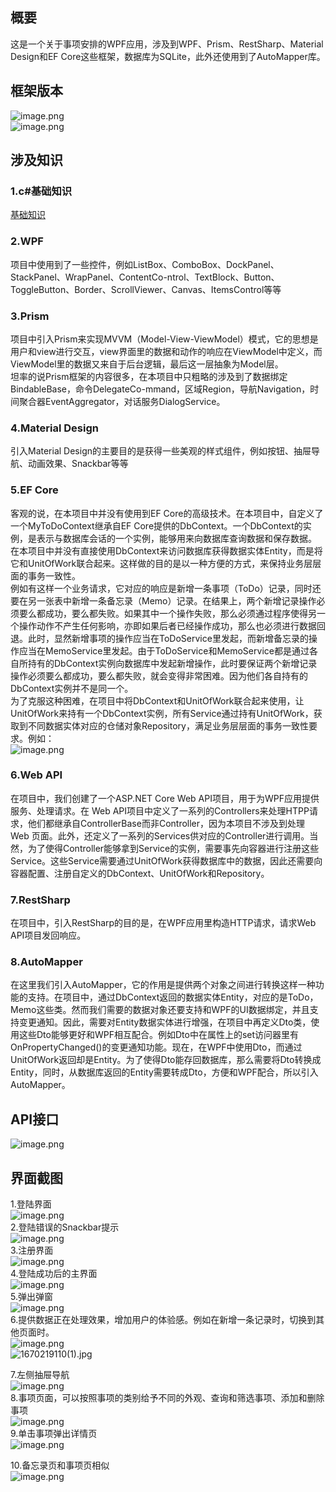 <a name="A39WQ"></a>
## 概要
这是一个关于事项安排的WPF应用，涉及到WPF、Prism、RestSharp、Material Design和EF Core这些框架，数据库为SQLite，此外还使用到了AutoMapper库。
<a name="L8B8l"></a>
## 框架版本
![image.png](https://cdn.nlark.com/yuque/0/2022/png/34128965/1670146966684-9824026e-994e-4511-947e-0a2429c8fbec.png#averageHue=%232e2f34&clientId=u9bb4e07f-a4ca-4&crop=0&crop=0&crop=1&crop=1&from=paste&height=449&id=u79995c47&margin=%5Bobject%20Object%5D&name=image.png&originHeight=449&originWidth=800&originalType=binary&ratio=1&rotation=0&showTitle=false&size=46357&status=done&style=none&taskId=ue8736483-3fc2-4581-aa79-009077e6116&title=&width=800)<br />![image.png](https://cdn.nlark.com/yuque/0/2022/png/34128965/1670146928019-89e40f2d-a7dd-4e56-8367-ff2342091e14.png#averageHue=%232d2f33&clientId=u9bb4e07f-a4ca-4&crop=0&crop=0&crop=1&crop=1&from=paste&height=407&id=u9db83a56&margin=%5Bobject%20Object%5D&name=image.png&originHeight=407&originWidth=837&originalType=binary&ratio=1&rotation=0&showTitle=false&size=39375&status=done&style=none&taskId=uba8a6c69-2997-4044-92e9-02bac3ca260&title=&width=837)
<a name="SErHi"></a>
## 涉及知识
<a name="ryoqw"></a>
### 1.c#基础知识
[基础知识](https://learn.microsoft.com/zh-cn/dotnet/csharp/programming-guide/)
<a name="ehPYg"></a>
### 2.WPF
项目中使用到了一些控件，例如ListBox、ComboBox、DockPanel、StackPanel、WrapPanel、ContentCo-ntrol、TextBlock、Button、ToggleButton、Border、ScrollViewer、Canvas、ItemsControl等等
<a name="JPSa1"></a>
### 3.Prism
项目中引入Prism来实现MVVM（Model-View-ViewModel）模式，它的思想是用户和view进行交互，view界面里的数据和动作的响应在ViewModel中定义，而ViewModel里的数据又来自于后台逻辑，最后这一层抽象为Model层。<br />坦率的说Prism框架的内容很多，在本项目中只粗略的涉及到了数据绑定BindableBase，命令DelegateCo-mmand，区域Region，导航Navigation，时间聚合器EventAggregator，对话服务DialogService。
<a name="itVdR"></a>
### 4.Material Design
引入Material Design的主要目的是获得一些美观的样式组件，例如按钮、抽屉导航、动画效果、Snackbar等等
<a name="mqy7m"></a>
### 5.EF Core
客观的说，在本项目中并没有使用到EF Core的高级技术。在本项目中，自定义了一个MyToDoContext继承自EF Core提供的DbContext。一个DbContext的实例，是表示与数据库会话的一个实例，能够用来向数据库查询数据和保存数据。<br />在本项目中并没有直接使用DbContext来访问数据库获得数据实体Entity，而是将它和UnitOfWork联合起来。这样做的目的是以一种方便的方式，来保持业务层层面的事务一致性。<br />例如有这样一个业务请求，它对应的响应是新增一条事项（ToDo）记录，同时还要在另一张表中新增一条备忘录（Memo）记录。在结果上，两个新增记录操作必须要么都成功，要么都失败。如果其中一个操作失败，那么必须通过程序使得另一个操作动作不产生任何影响，亦即如果后者已经操作成功，那么也必须进行数据回退。此时，显然新增事项的操作应当在ToDoService里发起，而新增备忘录的操作应当在MemoService里发起。由于ToDoService和MemoService都是通过各自所持有的DbContext实例向数据库中发起新增操作，此时要保证两个新增记录操作必须要么都成功，要么都失败，就会变得非常困难。因为他们各自持有的DbContext实例并不是同一个。<br />为了克服这种困难，在项目中将DbContext和UnitOfWork联合起来使用，让UnitOfWork来持有一个DbContext实例，所有Service通过持有UnitOfWork，获取到不同数据实体对应的仓储对象Repository，满足业务层层面的事务一致性要求。例如：<br />![image.png](https://cdn.nlark.com/yuque/0/2022/png/34128965/1670168306814-eeabc451-5d5f-4d7b-8928-a4b5804c5462.png#averageHue=%23241f1e&clientId=u9bb4e07f-a4ca-4&crop=0&crop=0&crop=1&crop=1&from=paste&height=288&id=u3910b798&margin=%5Bobject%20Object%5D&name=image.png&originHeight=288&originWidth=757&originalType=binary&ratio=1&rotation=0&showTitle=false&size=12567&status=done&style=none&taskId=ub08c78a6-87e7-4332-b080-7c839d7a06d&title=&width=757)
<a name="Zpg6x"></a>
### 6.Web API
在项目中，我们创建了一个ASP.NET Core  Web API项目，用于为WPF应用提供服务、处理请求。在 Web API项目中定义了一系列的Controllers来处理HTPP请求，他们都继承自ControllerBase而非Controller，因为本项目不涉及到处理 Web 页面。此外，还定义了一系列的Services供对应的Controller进行调用。当然，为了使得Controller能够拿到Service的实例，需要事先向容器进行注册这些Service。这些Service需要通过UnitOfWork获得数据库中的数据，因此还需要向容器配置、注册自定义的DbContext、UnitOfWork和Repository。
<a name="vaIgP"></a>
### 7.RestSharp
在项目中，引入RestSharp的目的是，在WPF应用里构造HTTP请求，请求Web API项目发回响应。
<a name="ETAEv"></a>
### 8.AutoMapper
在这里我们引入AutoMapper，它的作用是提供两个对象之间进行转换这样一种功能的支持。在项目中，通过DbContext返回的数据实体Entity，对应的是ToDo，Memo这些类。然而我们需要的数据对象还要支持和WPF的UI数据绑定，并且支持变更通知。因此，需要对Entity数据实体进行增强，在项目中再定义Dto类，使用这些Dto能够更好和WPF相互配合。例如Dto中在属性上的set访问器里有OnPropertyChanged()的变更通知功能。现在，在WPF中使用Dto，而通过 UnitOfWork返回却是Entity。为了使得Dto能存回数据库，那么需要将Dto转换成Entity，同时，从数据库返回的Entity需要转成Dto，方便和WPF配合，所以引入AutoMapper。
<a name="ZAuPl"></a>
## API接口
![image.png](https://cdn.nlark.com/yuque/0/2022/png/34128965/1670217334037-1717c437-8e6c-4f32-8e90-8af8666bcc6d.png#averageHue=%23e7f3c9&clientId=u056f6729-4cc1-4&crop=0&crop=0&crop=1&crop=1&from=paste&height=921&id=u1aee0197&margin=%5Bobject%20Object%5D&name=image.png&originHeight=921&originWidth=1462&originalType=binary&ratio=1&rotation=0&showTitle=false&size=37477&status=done&style=none&taskId=ub7b24ee6-5863-4854-8b46-edd71218453&title=&width=1462)
<a name="KN3LU"></a>
## 界面截图
1.登陆界面<br />![image.png](https://cdn.nlark.com/yuque/0/2022/png/34128965/1670217433299-e6a7ffe5-1294-4c0d-bc41-f30981d72ab8.png#averageHue=%23faf7f2&clientId=u056f6729-4cc1-4&crop=0&crop=0&crop=1&crop=1&from=paste&height=354&id=u976c9dd5&margin=%5Bobject%20Object%5D&name=image.png&originHeight=389&originWidth=616&originalType=binary&ratio=1&rotation=0&showTitle=false&size=39392&status=done&style=none&taskId=u1e998435-2ef8-45a0-980e-7e57c65a49d&title=&width=559.9999878623271)<br />2.登陆错误的Snackbar提示<br />![image.png](https://cdn.nlark.com/yuque/0/2022/png/34128965/1670217511188-5823f033-4b73-45bf-b76d-932f93c556d2.png#averageHue=%23f7f3ee&clientId=u056f6729-4cc1-4&crop=0&crop=0&crop=1&crop=1&from=paste&height=354&id=u22763d09&margin=%5Bobject%20Object%5D&name=image.png&originHeight=389&originWidth=616&originalType=binary&ratio=1&rotation=0&showTitle=false&size=40232&status=done&style=none&taskId=uc6bcc211-3a59-48c6-b55e-421031dcdac&title=&width=559.9999878623271)<br />3.注册界面<br />![image.png](https://cdn.nlark.com/yuque/0/2022/png/34128965/1670217560930-9ec5a12e-8990-4452-918e-3b55422eb8a8.png#averageHue=%23faf7f2&clientId=u056f6729-4cc1-4&crop=0&crop=0&crop=1&crop=1&from=paste&height=354&id=u4bcb471a&margin=%5Bobject%20Object%5D&name=image.png&originHeight=389&originWidth=616&originalType=binary&ratio=1&rotation=0&showTitle=false&size=40848&status=done&style=none&taskId=ud82d261a-6d3c-45b9-9795-627f416aa93&title=&width=559.9999878623271)<br />4.登陆成功后的主界面<br />![image.png](https://cdn.nlark.com/yuque/0/2022/png/34128965/1670218812947-c7a66408-a159-42cf-ab91-bb5b3e85147a.png#averageHue=%23f1a30b&clientId=u62e542a1-139c-4&crop=0&crop=0&crop=1&crop=1&from=paste&height=698&id=u1221e7a4&margin=%5Bobject%20Object%5D&name=image.png&originHeight=768&originWidth=1280&originalType=binary&ratio=1&rotation=0&showTitle=false&size=68011&status=done&style=none&taskId=u4b48a2a1-36fb-463e-9958-1d490a76347&title=&width=1163.6363384152253)<br />5.弹出弹窗<br />![image.png](https://cdn.nlark.com/yuque/0/2022/png/34128965/1670218865298-3dd8f4fa-966b-48fd-bba7-eb97ca66be88.png#averageHue=%236e4704&clientId=u62e542a1-139c-4&crop=0&crop=0&crop=1&crop=1&from=paste&height=698&id=uf10b1760&margin=%5Bobject%20Object%5D&name=image.png&originHeight=768&originWidth=1280&originalType=binary&ratio=1&rotation=0&showTitle=false&size=43664&status=done&style=none&taskId=u0151393f-8ea2-428d-9a26-da6428c2155&title=&width=1163.6363384152253)<br />6.提供数据正在处理效果，增加用户的体验感。例如在新增一条记录时，切换到其他页面时。<br />![image.png](https://cdn.nlark.com/yuque/0/2022/png/34128965/1670219350584-1c35d578-0075-420c-be3e-4b24e4080bb9.png#averageHue=%23e29409&clientId=u62e542a1-139c-4&crop=0&crop=0&crop=1&crop=1&from=paste&height=695&id=ua33eac30&margin=%5Bobject%20Object%5D&name=image.png&originHeight=764&originWidth=1274&originalType=binary&ratio=1&rotation=0&showTitle=false&size=47871&status=done&style=none&taskId=ud3a35284-6122-4df4-bb33-4c3b5b35e96&title=&width=1158.1817930789039)<br />![1670219110(1).jpg](https://cdn.nlark.com/yuque/0/2022/jpeg/34128965/1670219363122-94c40abb-bdca-4108-bbf0-7ed0335fd581.jpeg#averageHue=%23242424&clientId=u62e542a1-139c-4&crop=0&crop=0&crop=1&crop=1&from=paste&height=698&id=u766f6a94&margin=%5Bobject%20Object%5D&name=1670219110%281%29.jpg&originHeight=768&originWidth=1280&originalType=binary&ratio=1&rotation=0&showTitle=false&size=24416&status=done&style=none&taskId=ubc872ab5-25f4-4a1f-a2bc-b8b3f790453&title=&width=1163.6363384152253)

7.左侧抽屉导航<br />![image.png](https://cdn.nlark.com/yuque/0/2022/png/34128965/1670218192948-b92c1e80-114c-4ebc-b557-e72045b7f846.png#averageHue=%2324211d&clientId=u62e542a1-139c-4&crop=0&crop=0&crop=1&crop=1&from=paste&height=698&id=u01b32124&margin=%5Bobject%20Object%5D&name=image.png&originHeight=768&originWidth=1280&originalType=binary&ratio=1&rotation=0&showTitle=false&size=38506&status=done&style=none&taskId=u25cad2ff-f2e0-46d5-91cd-e3d609c8173&title=&width=1163.6363384152253)<br />8.事项页面，可以按照事项的类别给予不同的外观、查询和筛选事项、添加和删除事项<br />![image.png](https://cdn.nlark.com/yuque/0/2022/png/34128965/1670218244685-f671fbb8-71e5-4f02-926c-25eb87c2f47e.png#averageHue=%23303030&clientId=u62e542a1-139c-4&crop=0&crop=0&crop=1&crop=1&from=paste&height=698&id=u6da04f63&margin=%5Bobject%20Object%5D&name=image.png&originHeight=768&originWidth=1280&originalType=binary&ratio=1&rotation=0&showTitle=false&size=23850&status=done&style=none&taskId=u00a1c236-c7b8-46d9-8e32-9f40c51556f&title=&width=1163.6363384152253)<br />9.单击事项弹出详情页<br />![image.png](https://cdn.nlark.com/yuque/0/2022/png/34128965/1670218369429-51658f5b-2b26-4c47-ab14-53b1e3dcd04a.png#averageHue=%231c1c1c&clientId=u62e542a1-139c-4&crop=0&crop=0&crop=1&crop=1&from=paste&height=698&id=ub7274187&margin=%5Bobject%20Object%5D&name=image.png&originHeight=768&originWidth=1280&originalType=binary&ratio=1&rotation=0&showTitle=false&size=28145&status=done&style=none&taskId=u7c6b180d-029f-41e9-b375-28222d34c0a&title=&width=1163.6363384152253)

10.备忘录页和事项页相似<br />![image.png](https://cdn.nlark.com/yuque/0/2022/png/34128965/1670218459110-62f11d8e-0ff7-4565-8d89-6de6203dec30.png#averageHue=%23303030&clientId=u62e542a1-139c-4&crop=0&crop=0&crop=1&crop=1&from=paste&height=698&id=ub3724102&margin=%5Bobject%20Object%5D&name=image.png&originHeight=768&originWidth=1280&originalType=binary&ratio=1&rotation=0&showTitle=false&size=18225&status=done&style=none&taskId=ub63fac24-554b-4527-945c-3cafd368bb6&title=&width=1163.6363384152253)
